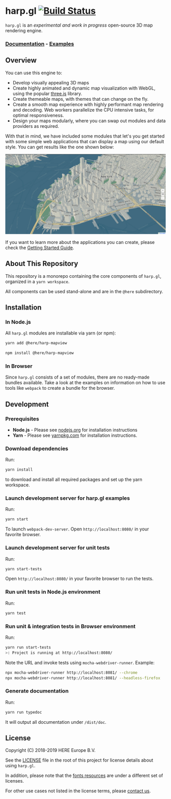 # harp.gl [![Build Status](https://travis-ci.com/heremaps/harp.gl.svg?branch=master)](https://travis-ci.com/heremaps/harp.gl)

`harp.gl` is an _experimental and work in progress_ open-source 3D map rendering engine.

### [Documentation](https://heremaps.github.io/harp.gl/doc) - [Examples](https://heremaps.github.io/harp.gl/examples)

## Overview

You can use this engine to:

-   Develop visually appealing 3D maps
-   Create highly animated and dynamic map visualization with WebGL, using the popular [three.js](https://threejs.org/) library.
-   Create themeable maps, with themes that can change on the fly.
-   Create a smooth map experience with highly performant map rendering and decoding. Web workers parallelize the CPU intensive tasks, for optimal responsiveness.
-   Design your maps modularly, where you can swap out modules and data providers as required.

With that in mind, we have included some modules that let's you get started with some simple web applications
that can display a map using our default style. You can get results like the one shown below:

![New York City rendered with our default style](docs/nyc.jpg)

If you want to learn more about the applications you can create, please check the [Getting Started Guide](docs/GettingStartedGuide.md).

## About This Repository

This repository is a monorepo containing the core components of `harp.gl`,
organized in a `yarn workspace`.

All components can be used stand-alone and are in the `@here` subdirectory.

## Installation

### In Node.js

All `harp.gl` modules are installable via yarn (or npm):

```sh
yarn add @here/harp-mapview
```

```sh
npm install @here/harp-mapview
```

### In Browser

Since `harp.gl` consists of a set of modules, there are no ready-made bundles available. Take a look at the examples on information on how to use tools like `webpack` to create a bundle for the browser.

## Development

### Prerequisites

-   **Node.js** - Please see [nodejs.org](https://nodejs.org/) for installation instructions
-   **Yarn** - Please see [yarnpkg.com](https://yarnpkg.com/en/) for installation instructions.

### Download dependencies

Run:

```sh
yarn install
```

to download and install all required packages and set up the yarn workspace.

### Launch development server for harp.gl examples

Run:

```sh
yarn start
```

To launch `webpack-dev-server`. Open `http://localhost:8080/` in your favorite browser.

### Launch development server for unit tests

Run:

```sh
yarn start-tests
```

Open `http://localhost:8080/` in your favorite browser to run the tests.

### Run unit tests in Node.js environment

Run:

```sh
yarn test
```

### Run unit & integration tests in Browser environment

Run:

```sh
yarn run start-tests
>: Project is running at http://localhost:8080/
```

Note the URL and invoke tests using `mocha-webdriver-runner`. Example:

```sh
npx mocha-webdriver-runner http://localhost:8081/ --chrome
npx mocha-webdriver-runner http://localhost:8081/ --headless-firefox
```

### Generate documentation

Run:

```sh
yarn run typedoc
```

It will output all documentation under `/dist/doc`.

## License

Copyright (C) 2018-2019 HERE Europe B.V.

See the [LICENSE](./LICENSE) file in the root of this project for license details about using `harp.gl`.

In addition, please note that the [fonts resources](https://github.com/heremaps/harp-font-resources) are under a different set of licenses.

For other use cases not listed in the license terms, please [contact us](https://developer.here.com/contact-us).
